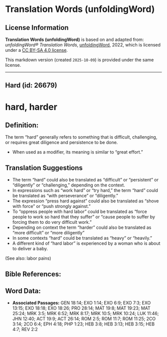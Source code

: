 # Translation Words (unfoldingWord)

## License Information

**Translation Words (unfoldingWord)** is based on and adapted from: _unfoldingWord® Translation Words_, [unfoldingWord](https://unfoldingword.org/utw), 2022, which is licensed under a [CC BY-SA 4.0 license](https://creativecommons.org/licenses/by-sa/4.0/legalcode.en).

This markdown version (created `2025-10-09`) is provided under the same license.



--------------------------------

## Hard (id: 26679)

hard, harder
============

Definition:
-----------

The term “hard” generally refers to something that is difficult, challenging, or requires great diligence and persistence to be done.

* When used as a modifier, its meaning is similar to “great effort.”

Translation Suggestions
-----------------------

* The term “hard” could also be translated as “difficult” or “persistent” or “diligently” or “challenging,” depending on the context.
* In expressions such as “work hard” or “try hard,” the term “hard” could be translated as “with perseverance” or “diligently.”
* The expression “press hard against” could also be translated as “shove with force” or “push strongly against.”
* To “oppress people with hard labor” could be translated as “force people to work so hard that they suffer” or “cause people to suffer by forcing them to do very difficult work.”
* Depending on context the term “harder” could also be translated as “more difficult” or “more diligently”
* In some contexts “hard” could be translated as “heavy” or “heavily.”
* A different kind of “hard labor” is experienced by a woman who is about to deliver a baby.

(See also: labor pains)

Bible References:
-----------------

Word Data:
----------

* **Associated Passages:** GEN 18:14; EXO 1:14; EXO 6:9; EXO 7:3; EXO 13:15; EXO 18:18; EXO 18:26; PRO 28:14; MAT 19:8; MAT 19:23; MAT 25:24; MRK 3:5; MRK 6:52; MRK 8:17; MRK 10:5; MRK 10:24; LUK 11:46; JHN 12:40; ACT 19:9; ACT 26:14; ROM 2:5; ROM 11:7; ROM 11:25; 2CO 3:14; 2CO 6:4; EPH 4:18; PHP 1:23; HEB 3:8; HEB 3:13; HEB 3:15; HEB 4:7; REV 2:2

